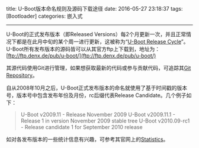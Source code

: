 title: U-Boot版本命名规则及源码下载途径
date: 2016-05-27 23:18:37
tags: [Bootloader]
categories: 嵌入式

---

U-Boot的正式发布版本（即Released Versions）每2个月更新一次，并且正常情况下都是在此月中旬的某个周一进行更新，这被称为“[U-Boot Release Cycle](http://www.denx.de/wiki/U-Boot/ReleaseCycle)”。
U-Boot所有发布版本的源码皆可以从其官方ftp上下载到，地址为：[ftp://ftp.denx.de/pub/u-boot/](ftp://ftp.denx.de/pub/u-boot/)

<!--more-->

其源代码使用Git进行管理，如果想获取最新的代码或参与贡献代码，可追踪其[Git Repository](http://git.denx.de/u-boot.git/)。

自从2008年10月之后，U-Boot正式发布版本的命名就使用了基于时间戳的版本号，版本号中包含发布年份及月份，rc后缀代表Release Candidate。几个例子如下：

> U-Boot v2009.11     - Release November 2009
> U-Boot v2009.11.1   - Release 1 in version November 2009 stable tree
> U-Boot v2010.09-rc1 - Release candidate 1 for September 2010 release

如对各发布版本的一些统计信息有兴趣，可参考其官网上的[Statistics](http://www.denx.de/wiki/U-Boot/ReleaseCycle)。

